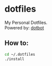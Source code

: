 # dotfiles
My Personal Dotfiles.  
Powered by: [dotbot](https://github.com/anishathalye/dotbot)

## How to:
```bash
cd ~/.dotfiles
./install
```